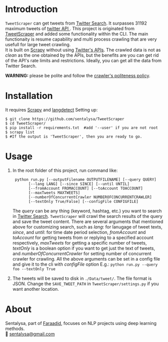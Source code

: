 # Introduction #
`TweetScraper` can get tweets from [Twitter Search](https://twitter.com/search-home). It surpasses 31192 maximum tweets of [twitter API ](https://developer.twitter.com/). This project is originated from [TweetScraper](https://github.com/jonbakerfish/TweetScraper) and added some functionality within the CLI. The main functionaity is resume capability and multi process crawling that are very usefull for large tweet crawling.  
It is built on [Scrapy](http://scrapy.org/) without using [Twitter's APIs](https://dev.twitter.com/rest/public).
The crawled data is not as *clean* as the one obtained by the APIs, but the benefits are you can get rid of the API's rate limits and restrictions. Ideally, you can get all the data from Twitter Search.

**WARNING:** please be polite and follow the [crawler's politeness policy](https://en.wikipedia.org/wiki/Web_crawler#Politeness_policy).
 

# Installation #
It requires [Scrapy](http://scrapy.org/) and [langdetect](https://pypi.python.org/pypi/langdetect?)  Setting up:

    $ git clone https://github.com/sentalysa/TweetScraper
    $ cd TweetScraper/
    $ pip install -r requirements.txt  #add '--user' if you are not root
	$ scrapy list
	$ #If the output is 'TweetScraper', then you are ready to go.

# Usage #
1. In the root folder of this project, run command like: 

		
		python run.py [--outputFilename OUTPUTFILENAME] [--query QUERY]
              [--lang LANG] [--since SINCE] [--until UNTIL]
              [--fromAccount FROMACCOUNT] [--toAccount TOACCOUNT]
              [--maxTweets MAXTWEETS]
              [--numberOfConcurrentCrawler NUMBEROFCONCURRENTCRAWLER]
              [--textOnly True/False] [--configFile CONFIGFILE]

	The *query* can be any thing (keyword, hashtag, etc.) you want to search in [Twitter Search](https://twitter.com/search-home). `TweetScraper` will crawl the search results of the query and save the tweet content. There are several arguments that mentioned above for customizing search, such as *lang*: for lanugage of tweet texts, *since*, and *until*: for time date period selection, *fromAccount* and *toAccount* for getting tweets from or replying to a specified account respectively, *maxTweets* for getting a specific number of tweets, *textOnly* is a boolean option if you want to get just the text of tweets, and *numberOfConcurrentCrawler* for setting number of concurrent crawler for crawling. All the above arguments can be set in a config file and give it to the cli with *configFile* option
E.g.:
`python run.py --query foo --textOnly True`

2. The tweets will be saved to disk in `./Data/tweet/`. The file format is JSON. Change the `SAVE_TWEET_PATH`  in `TweetScraper/settings.py` if you want another location.

# About #
Sentalysa, part of [Faraadid](https://github.com/Faraadid), focuses on NLP projects using deep learning methods.  
:email: sentalysa@gmail.com
